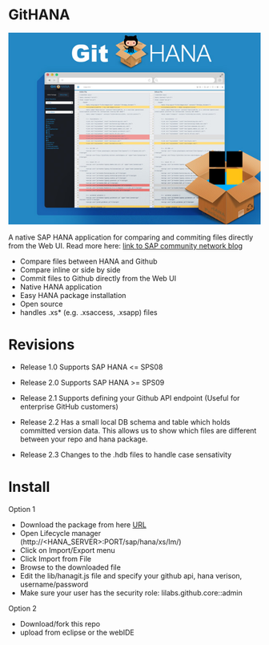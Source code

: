 GitHANA
=======

![img](https://github.com/paschmann/GitHANA/blob/master/img/git_hana_screenshot_525261.jpg)

A native SAP HANA application for comparing and commiting files directly from the Web UI. Read more here: [link to SAP community network blog](http://scn.sap.com/community/developer-center/hana/blog/2014/08/22/git-hana--a-free-open-source-github-client-for-sap-hana)

- Compare files between HANA and Github
- Compare inline or side by side
- Commit files to Github directly from the Web UI
- Native HANA application
- Easy HANA package installation
- Open source
- handles .xs* (e.g. .xsaccess, .xsapp) files

Revisions
=======

- Release 1.0
Supports SAP HANA <= SPS08

- Release 2.0
Supports SAP HANA >= SPS09

- Release 2.1
Supports defining your Github API endpoint (Useful for enterprise GitHub customers)

- Release 2.2
Has a small local DB schema and table which holds committed version data. This allows us to show which files are different between your repo and hana package.

- Release 2.3
Changes to the .hdb files to handle case sensativity

Install
=======

Option 1

- Download the package from here [URL](http://www.metric2.com/metric2-downloads/)
- Open Lifecycle manager (http://<HANA_SERVER>:PORT/sap/hana/xs/lm/)
- Click on Import/Export menu
- Click Import from File
- Browse to the downloaded file
- Edit the lib/hanagit.js file and specify your github api, hana verison, username/password
- Make sure your user has the security role: lilabs.github.core::admin

Option 2
- Download/fork this repo
- upload from eclipse or the webIDE
